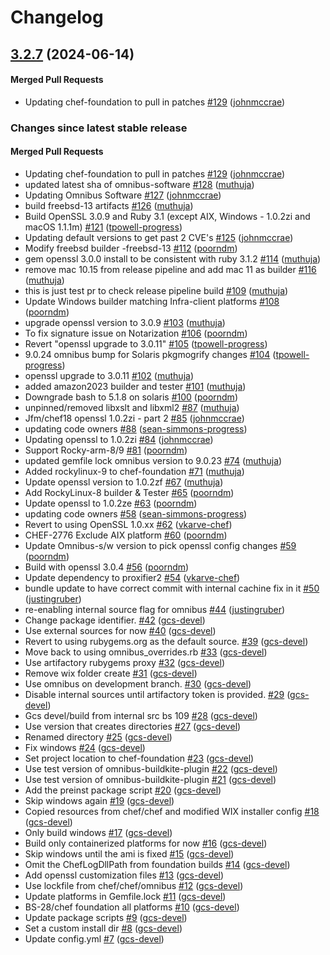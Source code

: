 # Changelog

<!-- latest_release 3.2.7 -->
## [3.2.7](https://github.com/chef/chef-foundation/tree/3.2.7) (2024-06-14)

#### Merged Pull Requests
- Updating chef-foundation to pull in patches [#129](https://github.com/chef/chef-foundation/pull/129) ([johnmccrae](https://github.com/johnmccrae))
<!-- latest_release -->

<!-- release_rollup -->
### Changes since latest stable release

#### Merged Pull Requests
- Updating chef-foundation to pull in patches [#129](https://github.com/chef/chef-foundation/pull/129) ([johnmccrae](https://github.com/johnmccrae)) <!-- 3.2.7 -->
- updated latest sha of omnibus-software [#128](https://github.com/chef/chef-foundation/pull/128) ([muthuja](https://github.com/muthuja)) <!-- 3.2.6 -->
- Updating Omnibus Software [#127](https://github.com/chef/chef-foundation/pull/127) ([johnmccrae](https://github.com/johnmccrae)) <!-- 3.2.5 -->
- build freebsd-13 artifacts [#126](https://github.com/chef/chef-foundation/pull/126) ([muthuja](https://github.com/muthuja)) <!-- 3.2.4 -->
- Build OpenSSL 3.0.9 and Ruby 3.1 (except AIX, Windows - 1.0.2zi and macOS 1.1.1m) [#121](https://github.com/chef/chef-foundation/pull/121) ([tpowell-progress](https://github.com/tpowell-progress)) <!-- 3.2.3 -->
- Updating default versions to get past 2 CVE&#39;s [#125](https://github.com/chef/chef-foundation/pull/125) ([johnmccrae](https://github.com/johnmccrae)) <!-- 3.2.2 -->
- Modify freebsd builder -freebsd-13 [#112](https://github.com/chef/chef-foundation/pull/112) ([poorndm](https://github.com/poorndm)) <!-- 3.2.1 -->
- gem openssl 3.0.0 install to be consistent with ruby 3.1.2 [#114](https://github.com/chef/chef-foundation/pull/114) ([muthuja](https://github.com/muthuja)) <!-- 3.2.0 -->
- remove mac 10.15 from release pipeline and add mac 11 as builder [#116](https://github.com/chef/chef-foundation/pull/116) ([muthuja](https://github.com/muthuja)) <!-- 3.1.24 -->
- this is just test pr to check release pipeline build [#109](https://github.com/chef/chef-foundation/pull/109) ([muthuja](https://github.com/muthuja)) <!-- 3.1.23 -->
- Update Windows builder matching Infra-client  platforms [#108](https://github.com/chef/chef-foundation/pull/108) ([poorndm](https://github.com/poorndm)) <!-- 3.1.22 -->
- upgrade openssl version to 3.0.9 [#103](https://github.com/chef/chef-foundation/pull/103) ([muthuja](https://github.com/muthuja)) <!-- 3.1.21 -->
- To fix signature issue on Notarization [#106](https://github.com/chef/chef-foundation/pull/106) ([poorndm](https://github.com/poorndm)) <!-- 3.1.20 -->
- Revert &quot;openssl upgrade to 3.0.11&quot; [#105](https://github.com/chef/chef-foundation/pull/105) ([tpowell-progress](https://github.com/tpowell-progress)) <!-- 3.1.19 -->
- 9.0.24 omnibus bump for Solaris pkgmogrify changes [#104](https://github.com/chef/chef-foundation/pull/104) ([tpowell-progress](https://github.com/tpowell-progress)) <!-- 3.1.18 -->
- openssl upgrade to 3.0.11 [#102](https://github.com/chef/chef-foundation/pull/102) ([muthuja](https://github.com/muthuja)) <!-- 3.1.17 -->
- added amazon2023 builder and tester [#101](https://github.com/chef/chef-foundation/pull/101) ([muthuja](https://github.com/muthuja)) <!-- 3.1.16 -->
- Downgrade bash to 5.1.8 on solaris [#100](https://github.com/chef/chef-foundation/pull/100) ([poorndm](https://github.com/poorndm)) <!-- 3.1.15 -->
- unpinned/removed libxslt and libxml2 [#87](https://github.com/chef/chef-foundation/pull/87) ([muthuja](https://github.com/muthuja)) <!-- 3.1.14 -->
- Jfm/chef18 openssl 1.0.2zi - part 2 [#85](https://github.com/chef/chef-foundation/pull/85) ([johnmccrae](https://github.com/johnmccrae)) <!-- 3.1.13 -->
- updating code owners [#88](https://github.com/chef/chef-foundation/pull/88) ([sean-simmons-progress](https://github.com/sean-simmons-progress)) <!-- 3.1.12 -->
- Updating openssl to 1.0.2zi [#84](https://github.com/chef/chef-foundation/pull/84) ([johnmccrae](https://github.com/johnmccrae)) <!-- 3.1.11 -->
- Support Rocky-arm-8/9 [#81](https://github.com/chef/chef-foundation/pull/81) ([poorndm](https://github.com/poorndm)) <!-- 3.1.10 -->
- updated gemfile lock omnibus version to 9.0.23 [#74](https://github.com/chef/chef-foundation/pull/74) ([muthuja](https://github.com/muthuja)) <!-- 3.1.9 -->
- Added rockylinux-9 to chef-foundation [#71](https://github.com/chef/chef-foundation/pull/71) ([muthuja](https://github.com/muthuja)) <!-- 3.1.8 -->
- Update openssl version to 1.0.2zf [#67](https://github.com/chef/chef-foundation/pull/67) ([muthuja](https://github.com/muthuja)) <!-- 3.1.7 -->
- Add RockyLinux-8 builder &amp; Tester [#65](https://github.com/chef/chef-foundation/pull/65) ([poorndm](https://github.com/poorndm)) <!-- 3.1.6 -->
- Update openssl to 1.0.2ze [#63](https://github.com/chef/chef-foundation/pull/63) ([poorndm](https://github.com/poorndm)) <!-- 3.1.5 -->
- updating code owners [#58](https://github.com/chef/chef-foundation/pull/58) ([sean-simmons-progress](https://github.com/sean-simmons-progress)) <!-- 3.1.4 -->
- Revert to using OpenSSL 1.0.xx  [#62](https://github.com/chef/chef-foundation/pull/62) ([vkarve-chef](https://github.com/vkarve-chef)) <!-- 3.1.3 -->
- CHEF-2776 Exclude AIX platform [#60](https://github.com/chef/chef-foundation/pull/60) ([poorndm](https://github.com/poorndm)) <!-- 3.1.2 -->
- Update Omnibus-s/w version to pick openssl config changes [#59](https://github.com/chef/chef-foundation/pull/59) ([poorndm](https://github.com/poorndm)) <!-- 3.1.1 -->
- Build with openssl 3.0.4 [#56](https://github.com/chef/chef-foundation/pull/56) ([poorndm](https://github.com/poorndm)) <!-- 3.1.0 -->
- Update dependency to proxifier2  [#54](https://github.com/chef/chef-foundation/pull/54) ([vkarve-chef](https://github.com/vkarve-chef)) <!-- 3.0.6 -->
- bundle update to have correct commit with internal cachine fix in it [#50](https://github.com/chef/chef-foundation/pull/50) ([justingruber](https://github.com/justingruber)) <!-- 3.0.5 -->
- re-enabling internal source flag for omnibus [#44](https://github.com/chef/chef-foundation/pull/44) ([justingruber](https://github.com/justingruber)) <!-- 3.0.4 -->
- Change package identifier. [#42](https://github.com/chef/chef-foundation/pull/42) ([gcs-devel](https://github.com/gcs-devel)) <!-- 3.0.3 -->
- Use external sources for now [#40](https://github.com/chef/chef-foundation/pull/40) ([gcs-devel](https://github.com/gcs-devel)) <!-- 3.0.2 -->
- Revert to using rubygems.org as the default source. [#39](https://github.com/chef/chef-foundation/pull/39) ([gcs-devel](https://github.com/gcs-devel)) <!-- 3.0.1 -->
- Move back to using omnibus_overrides.rb [#33](https://github.com/chef/chef-foundation/pull/33) ([gcs-devel](https://github.com/gcs-devel)) <!-- 0.1.26 -->
- Use artifactory rubygems proxy [#32](https://github.com/chef/chef-foundation/pull/32) ([gcs-devel](https://github.com/gcs-devel)) <!-- 0.1.25 -->
- Remove wix folder create [#31](https://github.com/chef/chef-foundation/pull/31) ([gcs-devel](https://github.com/gcs-devel)) <!-- 0.1.24 -->
- Use omnibus on development branch. [#30](https://github.com/chef/chef-foundation/pull/30) ([gcs-devel](https://github.com/gcs-devel)) <!-- 0.1.23 -->
- Disable internal sources until artifactory token is provided. [#29](https://github.com/chef/chef-foundation/pull/29) ([gcs-devel](https://github.com/gcs-devel)) <!-- 0.1.22 -->
- Gcs devel/build from internal src bs 109 [#28](https://github.com/chef/chef-foundation/pull/28) ([gcs-devel](https://github.com/gcs-devel)) <!-- 0.1.21 -->
- Use version that creates directories [#27](https://github.com/chef/chef-foundation/pull/27) ([gcs-devel](https://github.com/gcs-devel)) <!-- 0.1.20 -->
- Renamed directory [#25](https://github.com/chef/chef-foundation/pull/25) ([gcs-devel](https://github.com/gcs-devel)) <!-- 0.1.19 -->
- Fix windows [#24](https://github.com/chef/chef-foundation/pull/24) ([gcs-devel](https://github.com/gcs-devel)) <!-- 0.1.18 -->
- Set project location to chef-foundation [#23](https://github.com/chef/chef-foundation/pull/23) ([gcs-devel](https://github.com/gcs-devel)) <!-- 0.1.17 -->
- Use test version of omnibus-buildkite-plugin [#22](https://github.com/chef/chef-foundation/pull/22) ([gcs-devel](https://github.com/gcs-devel)) <!-- 0.1.16 -->
- Use test version of omnibus-buildkite-plugin [#21](https://github.com/chef/chef-foundation/pull/21) ([gcs-devel](https://github.com/gcs-devel)) <!-- 0.1.15 -->
- Add the preinst package script [#20](https://github.com/chef/chef-foundation/pull/20) ([gcs-devel](https://github.com/gcs-devel)) <!-- 0.1.14 -->
- Skip windows again [#19](https://github.com/chef/chef-foundation/pull/19) ([gcs-devel](https://github.com/gcs-devel)) <!-- 0.1.13 -->
- Copied resources from chef/chef and modified WIX installer config [#18](https://github.com/chef/chef-foundation/pull/18) ([gcs-devel](https://github.com/gcs-devel)) <!-- 0.1.12 -->
- Only build windows [#17](https://github.com/chef/chef-foundation/pull/17) ([gcs-devel](https://github.com/gcs-devel)) <!-- 0.1.11 -->
- Build only containerized platforms for now [#16](https://github.com/chef/chef-foundation/pull/16) ([gcs-devel](https://github.com/gcs-devel)) <!-- 0.1.10 -->
- Skip windows until the ami is fixed [#15](https://github.com/chef/chef-foundation/pull/15) ([gcs-devel](https://github.com/gcs-devel)) <!-- 0.1.9 -->
- Omit the ChefLogDllPath from foundation builds [#14](https://github.com/chef/chef-foundation/pull/14) ([gcs-devel](https://github.com/gcs-devel)) <!-- 0.1.8 -->
- Add openssl customization files [#13](https://github.com/chef/chef-foundation/pull/13) ([gcs-devel](https://github.com/gcs-devel)) <!-- 0.1.7 -->
- Use lockfile from chef/chef/omnibus [#12](https://github.com/chef/chef-foundation/pull/12) ([gcs-devel](https://github.com/gcs-devel)) <!-- 0.1.6 -->
- Update platforms in Gemfile.lock [#11](https://github.com/chef/chef-foundation/pull/11) ([gcs-devel](https://github.com/gcs-devel)) <!-- 0.1.5 -->
- BS-28/chef foundation all platforms [#10](https://github.com/chef/chef-foundation/pull/10) ([gcs-devel](https://github.com/gcs-devel)) <!-- 0.1.4 -->
- Update package scripts [#9](https://github.com/chef/chef-foundation/pull/9) ([gcs-devel](https://github.com/gcs-devel)) <!-- 0.1.3 -->
- Set a custom install dir [#8](https://github.com/chef/chef-foundation/pull/8) ([gcs-devel](https://github.com/gcs-devel)) <!-- 0.1.2 -->
- Update config.yml [#7](https://github.com/chef/chef-foundation/pull/7) ([gcs-devel](https://github.com/gcs-devel)) <!-- 0.1.1 -->
<!-- release_rollup -->

<!-- latest_stable_release -->
<!-- latest_stable_release -->